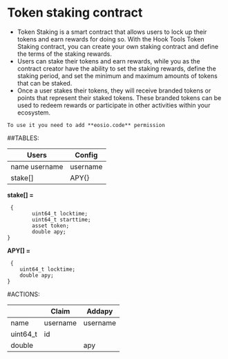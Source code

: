 # Token staking contract

- Token Staking is a smart contract that allows users to lock up their tokens and earn rewards for doing so. With the Hook Tools Token Staking contract, you can create your own staking contract and define the terms of the staking rewards.
- Users can stake their tokens and earn rewards, while you as the contract creator have the ability to set the staking rewards, define the staking period, and set the minimum and maximum amounts of tokens that can be staked.
- Once a user stakes their tokens, they will receive branded tokens or points that represent their staked tokens. These branded tokens can be used to redeem rewards or participate in other activities within your ecosystem.

`To use it you need to add **eosio.code** permission`


##TABLES:

| Users  | Config |
| ------------- | ------------- |
| name username  | username  |
| stake[] | APY{} |




**stake[] =**

     {
    		uint64_t locktime;
            uint64_t starttime;
            asset token;
            double apy;
    }

**APY[] =**

	 {   
        uint64_t locktime;
        double apy;
    }
	
#ACTIONS:

| | Claim  | Addapy |
|--| ------------- | ------------- |
|name  | username  | username  |
| uint64_t| id | |
| double | | apy |
